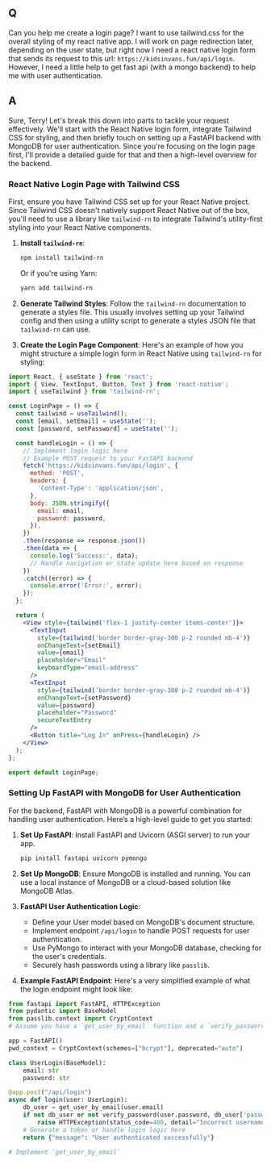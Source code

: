 ## Q

Can you help me create a login page? I want to use tailwind.css for the overall styling of my react native app. I will work on page redirection later, depending on the user state, but right now I need a react native login form that sends its request to this url: `https://kidsinvans.fun/api/login`. However, I need a little help to get fast api (with a mongo backend) to help me with user authentication.

## A

Sure, Terry! Let's break this down into parts to tackle your request effectively. We'll start with the React Native login form, integrate Tailwind CSS for styling, and then briefly touch on setting up a FastAPI backend with MongoDB for user authentication. Since you're focusing on the login page first, I'll provide a detailed guide for that and then a high-level overview for the backend.

### React Native Login Page with Tailwind CSS

First, ensure you have Tailwind CSS set up for your React Native project. Since Tailwind CSS doesn't natively support React Native out of the box, you'll need to use a library like `tailwind-rn` to integrate Tailwind's utility-first styling into your React Native components.

1. **Install `tailwind-rn`**:
   ```bash
   npm install tailwind-rn
   ```
   Or if you're using Yarn:
   ```bash
   yarn add tailwind-rn
   ```

2. **Generate Tailwind Styles**:
   Follow the `tailwind-rn` documentation to generate a styles file. This usually involves setting up your Tailwind config and then using a utility script to generate a styles JSON file that `tailwind-rn` can use.

3. **Create the Login Page Component**:
   Here's an example of how you might structure a simple login form in React Native using `tailwind-rn` for styling:

```jsx
import React, { useState } from 'react';
import { View, TextInput, Button, Text } from 'react-native';
import { useTailwind } from 'tailwind-rn';

const LoginPage = () => {
  const tailwind = useTailwind();
  const [email, setEmail] = useState('');
  const [password, setPassword] = useState('');

  const handleLogin = () => {
    // Implement login logic here
    // Example POST request to your FastAPI backend
    fetch('https://kidsinvans.fun/api/login', {
      method: 'POST',
      headers: {
        'Content-Type': 'application/json',
      },
      body: JSON.stringify({
        email: email,
        password: password,
      }),
    })
    .then(response => response.json())
    .then(data => {
      console.log('Success:', data);
      // Handle navigation or state update here based on response
    })
    .catch((error) => {
      console.error('Error:', error);
    });
  };

  return (
    <View style={tailwind('flex-1 justify-center items-center')}>
      <TextInput
        style={tailwind('border border-gray-300 p-2 rounded mb-4')}
        onChangeText={setEmail}
        value={email}
        placeholder="Email"
        keyboardType="email-address"
      />
      <TextInput
        style={tailwind('border border-gray-300 p-2 rounded mb-4')}
        onChangeText={setPassword}
        value={password}
        placeholder="Password"
        secureTextEntry
      />
      <Button title="Log In" onPress={handleLogin} />
    </View>
  );
};

export default LoginPage;
```

### Setting Up FastAPI with MongoDB for User Authentication

For the backend, FastAPI with MongoDB is a powerful combination for handling user authentication. Here’s a high-level guide to get you started:

1. **Set Up FastAPI**: Install FastAPI and Uvicorn (ASGI server) to run your app.
   ```bash
   pip install fastapi uvicorn pymongo
   ```

2. **Set Up MongoDB**: Ensure MongoDB is installed and running. You can use a local instance of MongoDB or a cloud-based solution like MongoDB Atlas.

3. **FastAPI User Authentication Logic**:
   - Define your User model based on MongoDB's document structure.
   - Implement endpoint `/api/login` to handle POST requests for user authentication.
   - Use PyMongo to interact with your MongoDB database, checking for the user's credentials.
   - Securely hash passwords using a library like `passlib`.

4. **Example FastAPI Endpoint**:
   Here's a very simplified example of what the login endpoint might look like:

```python
from fastapi import FastAPI, HTTPException
from pydantic import BaseModel
from passlib.context import CryptContext
# Assume you have a `get_user_by_email` function and a `verify_password` function defined elsewhere

app = FastAPI()
pwd_context = CryptContext(schemes=["bcrypt"], deprecated="auto")

class UserLogin(BaseModel):
    email: str
    password: str

@app.post("/api/login")
async def login(user: UserLogin):
    db_user = get_user_by_email(user.email)
    if not db_user or not verify_password(user.password, db_user['password']):
        raise HTTPException(status_code=400, detail="Incorrect username or password")
    # Generate a token or handle login logic here
    return {"message": "User authenticated successfully"}

# Implement `get_user_by_email`